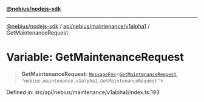 [**@nebius/nodejs-sdk**](../../../../../README.md)

***

[@nebius/nodejs-sdk](../../../../../README.md) / [api/nebius/maintenance/v1alpha1](../README.md) / GetMaintenanceRequest

# Variable: GetMaintenanceRequest

> **GetMaintenanceRequest**: [`MessageFns`](../../../../../runtime/protos/core/interfaces/MessageFns.md)\<[`GetMaintenanceRequest`](../interfaces/GetMaintenanceRequest.md), `"nebius.maintenance.v1alpha1.GetMaintenanceRequest"`\>

Defined in: src/api/nebius/maintenance/v1alpha1/index.ts:193
